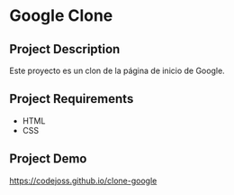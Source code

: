 # Google Clone

## Project Description

Este proyecto es un clon de la página de inicio de Google.

## Project Requirements

- HTML
- CSS

## Project Demo

<https://codejoss.github.io/clone-google>
